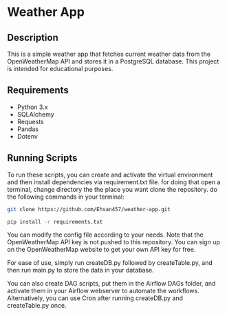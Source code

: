 # Weather App

## Description
This is a simple weather app that fetches current weather data from the OpenWeatherMap API and stores it in a PostgreSQL database. This project is intended for educational purposes.

## Requirements
- Python 3.x
- SQLAlchemy
- Requests
- Pandas
- Dotenv

## Running Scripts
To run these scripts, you can create and activate the virtual environment and then install dependencies via requirement.txt file.
for doing that open a terminal, change directory the the place you want clone the repository.
do the following commands in your terminal:

```bash
git clone https://github.com/Ehsan457/weather-app.git
```

```bash
pip install -r requirements.txt
```

You can modify the config file according to your needs. Note that the OpenWeatherMap API key is not pushed to this repository. You can sign up on the OpenWeatherMap website to get your own API key for free.

For ease of use, simply run createDB.py followed by createTable.py, and then run main.py to store the data in your database.

You can also create DAG scripts, put them in the Airflow DAGs folder, and activate them in your Airflow webserver to automate the workflows. Alternatively, you can use Cron after running createDB.py and createTable.py once.
